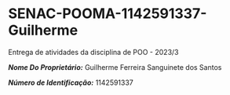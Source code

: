 # SENAC-POOMA-1142591337-Guilherme

Entrega de atividades da disciplina de POO - 2023/3

***Nome Do Proprietário:*** Guilherme Ferreira Sanguinete dos Santos

***Número de Identificação:*** 1142591337
